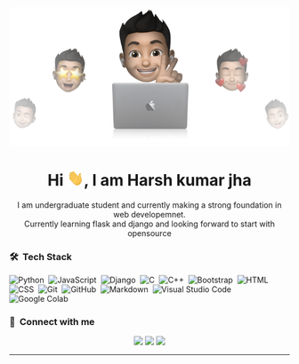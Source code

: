 <p align="center"><img src="https://raw.githubusercontent.com/KevinPatel04/KevinPatel04/master/cover-thompson.png"></p>


<h1 align="center">Hi <img src="https://raw.githubusercontent.com/KevinPatel04/KevinPatel04/master/Hi.gif" width="30px">, I am Harsh kumar jha </h1>

<p align="center" width="150px">I am undergraduate student and currently making a strong foundation in web developemnet. <br>Currently learning flask and django and looking forward to start with opensource</p>



### 🛠 &nbsp;Tech Stack

![Python](https://img.shields.io/badge/-Python-05122A?style=flat&logo=python)&nbsp;
![JavaScript](https://img.shields.io/badge/-JavaScript-05122A?style=flat&logo=javascript)&nbsp;
![Django](https://img.shields.io/badge/-Django-05122A?style=flat&logo=django&logoColor=092E20)&nbsp;
![C](https://img.shields.io/badge/-C-05122A?style=flat&logo=C&logoColor=A8B9CC)&nbsp;
![C++](https://img.shields.io/badge/-C++-05122A?style=flat&logo=C%2B%2B&logoColor=00599C)&nbsp;
![Bootstrap](https://img.shields.io/badge/-Bootstrap-05122A?style=flat&logo=bootstrap&logoColor=563D7C)&nbsp;
![HTML](https://img.shields.io/badge/-HTML-05122A?style=flat&logo=HTML5)&nbsp;
![CSS](https://img.shields.io/badge/-CSS-05122A?style=flat&logo=CSS3&logoColor=1572B6)&nbsp;
![Git](https://img.shields.io/badge/-Git-05122A?style=flat&logo=git)&nbsp;
![GitHub](https://img.shields.io/badge/-GitHub-05122A?style=flat&logo=github)&nbsp;
![Markdown](https://img.shields.io/badge/-Markdown-05122A?style=flat&logo=markdown)&nbsp;
![Visual Studio Code](https://img.shields.io/badge/-Visual%20Studio%20Code-05122A?style=flat&logo=visual-studio-code&logoColor=007ACC)&nbsp;
![Google Colab](https://img.shields.io/badge/-Google%20Colab-05122A?style=flat&logo=google-colab&logoColor=F9AB00)&nbsp;


### :link: &nbsp;Connect with me

<p align="center">
<a href="https://www.linkedin.com/in/harsh-kumar-jha-359231183/"><img src="https://img.shields.io/badge/-Harshkumarjha-0077B5?style=for-the-badge&logo=Linkedin&logoColor=white"/></a>
<a href="mailto:kumarharsh2396@gmail.com"><img src="https://img.shields.io/badge/-kumarharsh2396@gmail.com-D14836?style=for-the-badge&logo=Gmail&logoColor=white"/></a>
<a href="https://www.instagram.com/kumar._._.harsh/"><img src="https://img.shields.io/badge/-kumar._._.harsh-E4405F?style=for-the-badge&logo=Instagram&logoColor=white"/></a>

</p>

---

